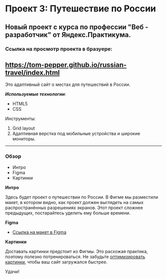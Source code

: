 # Проект 3: Путешествие по России


## Новый проект с курса по профессии "Веб - разработчик" от Яндекс.Практикума.

### Ссылка на просмотр проекта в бразуере: 
https://tom-pepper.github.io/russian-travel/index.html
----

Это адаптивный сайт о местах для путешествий в России.

_**Используемые технологии**_: 
* HTML5
* CSS

Инструменты:
1. Grid layout
2. Адаптивная верстка под мобильные устройства и широкие мониторы.


----
### Обзор
* Интро
* Figma
* Картинки

**Интро**

Здесь будет проект о путешествии по России.
В Фигме мы разместили макет, в котором видно, как проект должен выглядеть на самых распространённых разрешениях экранов.
Этот проект сложнее предыдущих, постарайтесь уделить ему больше времени.

**Figma**

* [Ссылка на макет в Figma](https://www.figma.com/file/OyRWEjU6wBwRe1hapzQoLx/Sprint-3%3A-Russia-%2F-desktop-%2B-mobile?node-id=28503%3A0)

**Картинки**

Доставать картинки предстоит из Фигмы. Это расхожая практика, поэтому полезно потренироваться.
Не забудьте [оптимизировать картинки](https://tinypng.com/), чтобы ваш сайт загружался быстрее.

Удачи!
